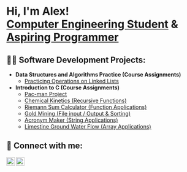 <h1>Hi, I'm Alex! <br/><a href="https://www.linkedin.com/in/alex-morra">Computer Engineering Student</a> & <br/><a href="https://github.com/amorra1">Aspiring Programmer</a>

<h2>👨‍💻 Software Development Projects:</h2>

- <b>Data Structures and Algorithms Practice (Course Assignments)</b>
  - [Practicing Operations on Linked Lists](https://github.com/amorra1/LinkedListPractice)
- <b>Introduction to C (Course Assignments)</b>
  - [Pac-man Project](https://github.com/amorra1/PacManProject)
  - [Chemical Kinetics (Recursive Functions)](https://github.com/amorra1/ChemicalKinetics)
  - [Riemann Sum Calculator (Function Applications)](https://github.com/amorra1/RiemannSum)
  - [Gold Mining (File input / Output & Sorting)](https://github.com/amorra1/GoldMining)
  - [Acronym Maker (String Applications)](https://github.com/)
  - [Limestine Ground Water Flow (Array Applications)](https://github.com/)
<!--
<h2>📺 Popular YouTube Videos</h2>

- [How to get into Cybersecurity Starting From Zero](https://www.youtube.com/watch?v=a83ASGn_V_s)
- [A Day in the Life of a Cybersecurity Anayst](https://www.youtube.com/watch?v=uHy3oM7NnoU)
- [How to Create a KeyLogger (C#)](https://www.youtube.com/watch?v=N-L9hklSlNk)
- [Ransomware Demonstration (C#)](https://www.youtube.com/watch?v=OfvdQeh79s0)
- [Is WGU Legit?](https://www.youtube.com/watch?v=E2MwRWxDBkA)
-->
<h2> 🤳 Connect with me:</h2>

[<img align="left" alt="AlexMorra | LinkedIn" width="22px" src="https://cdn.jsdelivr.net/npm/simple-icons@v3/icons/linkedin.svg" />][linkedin]
[<img align="left" alt="AlexMorra | Instagram" width="22px" src="https://cdn.jsdelivr.net/npm/simple-icons@v3/icons/instagram.svg" />][instagram]

[instagram]: https://www.instagram.com/alex_morra1/
[linkedin]: https://linkedin.com/in/alex-morra
